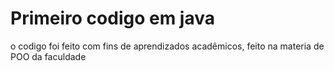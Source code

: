 # Primeiro codigo em java

o codigo foi feito com fins de aprendizados acadêmicos, feito na materia de POO da faculdade
